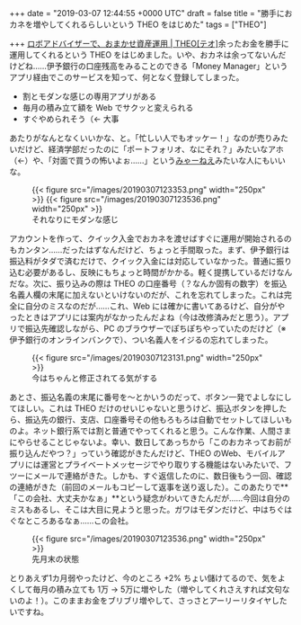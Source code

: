 
+++
date = "2019-03-07 12:44:55 +0000 UTC"
draft = false
title = "勝手におカネを増やしてくれるらしいという THEO をはじめた"
tags = ["THEO"]

+++
[ロボアドバイザーで、おまかせ資産運用 | THEO[テオ]](https://theo.blue/)余ったお金を勝手に運用してくれるという THEO をはじめました。いや、おカネは余ってないんだけどね……伊予銀行の口座残高をみることのできる「Money Manager」というアプリ経由でこのサービスを知って、何となく登録してしまった。

<ul>
<li>割とモダンな感じの専用アプリがある</li>
<li>毎月の積み立て額を Web でサクッと変えられる</li>
<li>すぐやめられそう（← 大事</li>
</ul>あたりがなんとなくいいかな、と。「忙しい人でもオッケー！」なのが売りみたいだけど、経済学部だったのに「ポートフォリオ、なにそれ？」みたいなアホ（←）や、「対面で買うの怖いよぉ……」という<a href="https://www.google.com/search?q=みゃーねえ">みゃーねえ</a>みたいな人にもいいな。<figure class="figure-image figure-image-fotolife" title="それなりにモダンな感じ">{{< figure src="/images/20190307123353.png" width="250px" >}} {{< figure src="/images/20190307123536.png" width="250px" >}}<figcaption>それなりにモダンな感じ</figcaption></figure>アカウントを作って、クイック入金でおカネを渡せばすぐに運用が開始されるのもカンタン……だったはずなんだけど、ちょっと手間取った。まず、伊予銀行は振込料がタダで済むだけで、クイック入金には対応していなかった。普通に振り込む必要があるし、反映にもちょっと時間がかかる。軽く提携しているだけなんだな。次に、振り込みの際は THEO の口座番号（？なんか固有の数字）を振込名義人欄の末尾に加えないといけないのだが、これを忘れてしまった。これは完全に自分のミスなのだが……これ、Web には確かに書いてあるけど、自分がやったときはアプリには案内がなかったんだよね（今は改修済みだと思う）。アプリで振込先確認しながら、PC のブラウザーでぽちぽちやっていたのだけど（※伊予銀行のオンラインバンクで）、つい名義人をイジるの忘れてしまった。<figure class="figure-image figure-image-fotolife" title="今はちゃんと修正されてる気がする">{{< figure src="/images/20190307123131.png" width="250px" >}}<figcaption>今はちゃんと修正されてる気がする</figcaption></figure>あとさ、振込名義の末尾に番号を～とかいうのだって、ボタン一発でよしなにしてほしい。これは THEO だけのせいじゃないと思うけど、振込ボタンを押したら、振込先の銀行、支店、口座番号その他もろもろは自動でセットしてほしいものよ。ネット銀行系では割と普通でやってくれると思う。こんな作業、人間さまにやらせることじゃないよ。幸い、数日してあっちから「このおカネってお前が振り込んだやつ？」っていう確認がきたんだけど、THEO のWeb、モバイルアプリには運営とプライベートメッセージでやり取りする機能はないみたいで、フツーにメールで連絡がきた。しかも、すぐ返信したのに、数日後もう一回、確認の連絡がきた（前回のメールもコピーして返事を送り返した）。このあたりで**「この会社、大丈夫かなぁ」**という疑念がわいてきたんだが……今回は自分のミスもあるし、そこは大目に見ようと思った。ガワはモダンだけど、中はちぐはぐなところあるなぁ……この会社。<figure class="figure-image figure-image-fotolife" title="先月末の状態">{{< figure src="/images/20190307123536.png" width="250px" >}}<figcaption>先月末の状態</figcaption></figure>とりあえず1カ月弱やったけど、今のところ +2% ちょい儲けてるので、気をよくして毎月の積み立ても 1万 → 5万に増やした（増やしてくれさえすれば文句ないのよ！）。このままお金をブリブリ増やして、さっさとアーリーリタイヤしたいですね。


